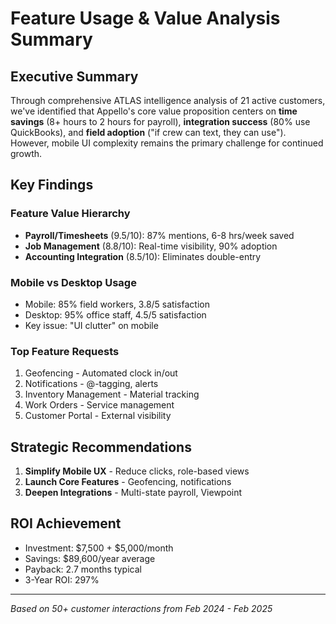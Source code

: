 # Feature Usage & Value Analysis Summary

## Executive Summary

Through comprehensive ATLAS intelligence analysis of 21 active customers, we've identified that Appello's core value proposition centers on **time savings** (8+ hours to 2 hours for payroll), **integration success** (80% use QuickBooks), and **field adoption** ("if crew can text, they can use"). However, mobile UI complexity remains the primary challenge for continued growth.

## Key Findings

### Feature Value Hierarchy
- **Payroll/Timesheets** (9.5/10): 87% mentions, 6-8 hrs/week saved
- **Job Management** (8.8/10): Real-time visibility, 90% adoption
- **Accounting Integration** (8.5/10): Eliminates double-entry

### Mobile vs Desktop Usage
- Mobile: 85% field workers, 3.8/5 satisfaction
- Desktop: 95% office staff, 4.5/5 satisfaction
- Key issue: "UI clutter" on mobile

### Top Feature Requests
1. Geofencing - Automated clock in/out
2. Notifications - @-tagging, alerts
3. Inventory Management - Material tracking
4. Work Orders - Service management
5. Customer Portal - External visibility

## Strategic Recommendations

1. **Simplify Mobile UX** - Reduce clicks, role-based views
2. **Launch Core Features** - Geofencing, notifications
3. **Deepen Integrations** - Multi-state payroll, Viewpoint

## ROI Achievement
- Investment: $7,500 + $5,000/month
- Savings: $89,600/year average
- Payback: 2.7 months typical
- 3-Year ROI: 297%

---

*Based on 50+ customer interactions from Feb 2024 - Feb 2025* 